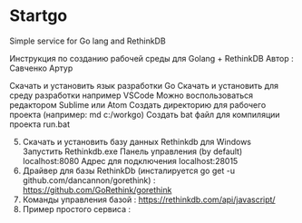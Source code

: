 # Startgo
Simple service for Go lang and RethinkDB

Инструкция по созданию рабочей среды для 
Golang + RethinkDB
Автор : Савченко Артур


Скачать и установить язык разработки Go 
Скачать и установить для среду разработки например VSCode 
Можно воспользоваться редактором Sublime или Atom
Создать директорию для рабочего проекта (например: md c:/workgo)
Создать bat файл для компиляции проекта run.bat

5. Скачать и установить базу данных Rethinkdb для Windows	
Запустить Rethinkdb.exe
Панель управления (by default) localhost:8080
Адрес для подключения  localhost:28015
6. Драйвер для базы RethinkDb (инсталируется go get -u github.com/dancannon/gorethink) :
	https://github.com/GoRethink/gorethink
7. Команды управления базой :
https://rethinkdb.com/api/javascript/	
8. Пример простого сервиса :
